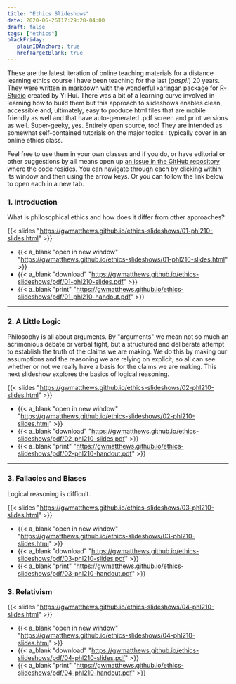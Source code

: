 ```yaml
---
title: "Ethics Slideshows"
date: 2020-06-26T17:29:28-04:00
draft: false
tags: ["ethics"]
blackFriday: 
   plainIDAnchors: true
   hrefTargetBlank: true
---
```


These are the latest iteration of online teaching materials for a distance learning ethics course I have been teaching for the last (*gasp!!*) 20 years. <!--more--> They were written in markdown with the wonderful [xaringan](https://github.com/yihui/xaringan) package for [R-Studio](https://rstudio.com/) created by Yi Hui. There was a bit of a learning curve involved in learning how to build them but this approach to slideshows enables clean, accessible and, ultimately, easy to produce html files that are mobile friendly as well and that have auto-generated .pdf screen and print versions as well. Super-geeky, yes. Entirely open source, too! They are intended as somewhat self-contained tutorials on the major topics I typically cover in an online ethics class. 

Feel free to use them in your own classes and if you do, or have editorial or other suggestions by all means open up [an issue in the GitHub repository](https://github.com/gwmatthews/ethics-slideshows/issues) where the code resides. You can navigate through each by clicking within its window and then using the arrow keys. Or you can follow the link below to open each in a new tab.

### 1. Introduction

What is philosophical ethics and how does it differ from other approaches? 

{{< slides "https://gwmatthews.github.io/ethics-slideshows/01-phl210-slides.html"  >}}


- {{< a_blank  "open in new window" "https://gwmatthews.github.io/ethics-slideshows/01-phl210-slides.html"  >}}
- {{< a_blank  "download" "https://gwmatthews.github.io/ethics-slideshows/pdf/01-phl210-slides.pdf"  >}}
- {{< a_blank  "print" "https://gwmatthews.github.io/ethics-slideshows/pdf/01-phl210-handout.pdf"  >}}

***


### 2. A Little Logic

Philosophy is all about arguments. By "arguments" we mean not so much an acrimonious debate or verbal fight, but a structured and deliberate attempt to establish the truth of the claims we are making. We do this by making our assumptions and the reasoning we are relying on explicit, so all can see whether or not we really have a basis for the claims we are making. This next slideshow explores the basics of logical reasoning.


{{< slides "https://gwmatthews.github.io/ethics-slideshows/02-phl210-slides.html"  >}}


- {{< a_blank  "open in new window" "https://gwmatthews.github.io/ethics-slideshows/02-phl210-slides.html"  >}}
- {{< a_blank  "download" "https://gwmatthews.github.io/ethics-slideshows/pdf/02-phl210-slides.pdf"  >}}
- {{< a_blank  "print" "https://gwmatthews.github.io/ethics-slideshows/pdf/02-phl210-handout.pdf"  >}}


***


### 3. Fallacies and Biases

Logical reasoning is difficult. 


{{< slides "https://gwmatthews.github.io/ethics-slideshows/03-phl210-slides.html"  >}}


- {{< a_blank  "open in new window" "https://gwmatthews.github.io/ethics-slideshows/03-phl210-slides.html"  >}}
- {{< a_blank  "download" "https://gwmatthews.github.io/ethics-slideshows/pdf/03-phl210-slides.pdf"  >}}
- {{< a_blank  "print" "https://gwmatthews.github.io/ethics-slideshows/pdf/03-phl210-handout.pdf"  >}}


### 3. Relativism


{{< slides "https://gwmatthews.github.io/ethics-slideshows/04-phl210-slides.html"  >}}


- {{< a_blank  "open in new window" "https://gwmatthews.github.io/ethics-slideshows/04-phl210-slides.html"  >}}
- {{< a_blank  "download" "https://gwmatthews.github.io/ethics-slideshows/pdf/04-phl210-slides.pdf"  >}}
- {{< a_blank  "print" "https://gwmatthews.github.io/ethics-slideshows/pdf/04-phl210-handout.pdf"  >}}

